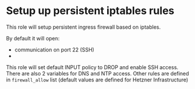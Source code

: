 Setup up persistent iptables rules
==================================

This role will setup persistent ingress firewall based on iptables.

By default it will open:
  - communication on port 22 (SSH)
  - 

This role will set default INPUT policy to DROP and enable SSH access.
There are also 2 variables for DNS and NTP access.
Other rules are defined in `firewall_allow` list (default values are defined 
for Hetzner Infrastructure)
